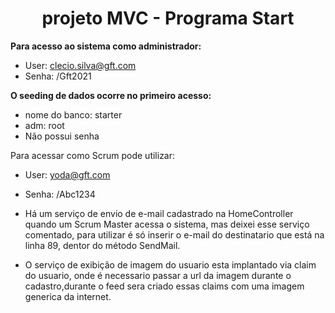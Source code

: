 <h1 align="center">projeto MVC - Programa Start</h1>

**Para acesso ao sistema como administrador:**
- User: clecio.silva@gft.com
- Senha: /Gft2021

**O seeding de dados ocorre no primeiro acesso:**
- nome do banco: starter
- adm: root
- Não possui senha


Para acessar como Scrum pode utilizar:
- User: yoda@gft.com
- Senha: /Abc1234

- Há um serviço de envio de e-mail cadastrado na HomeController quando um Scrum Master acessa o sistema, mas deixei esse serviço comentado, para utilizar é só inserir o e-mail do destinatario que está na linha 89, dentor do método SendMail.

- O serviço de exibição de imagem do usuario esta implantado via claim do usuario, onde é necessario passar a url da imagem durante o cadastro,durante o feed sera criado essas claims com uma imagem generica da internet.


